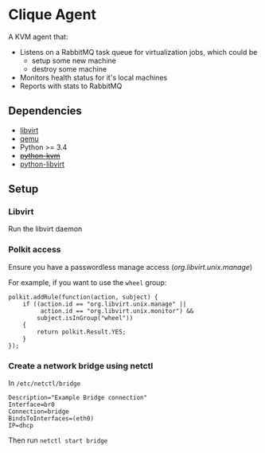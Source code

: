 Clique Agent
============

A KVM agent that:

* Listens on a RabbitMQ task queue for virtualization jobs, which could be
    - setup some new machine
    - destroy some machine
* Monitors health status for it's local machines
* Reports with stats to RabbitMQ

Dependencies
------------

* [libvirt](https://libvirt.org/)
* [qemu](http://wiki.qemu.org/Main_Page)
* Python >= 3.4
* ~~[python-kvm](https://github.com/fmenabe/python-kvm/)~~
* [python-libvirt](https://www.libvirt.org/python.html)

Setup
-----

### Libvirt

Run the libvirt daemon

### Polkit access

Ensure you have a passwordless manage access (_org.libvirt.unix.manage_)

For example, if you want to use the `wheel` group:

```
polkit.addRule(function(action, subject) {
    if ((action.id == "org.libvirt.unix.manage" ||
         action.id == "org.libvirt.unix.monitor") &&
        subject.isInGroup("wheel"))
    {
        return polkit.Result.YES;
    }
});
```

### Create a network bridge using netctl

In `/etc/netctl/bridge`

```
Description="Example Bridge connection"
Interface=br0
Connection=bridge
BindsToInterfaces=(eth0)
IP=dhcp
```

Then run `netctl start bridge`
